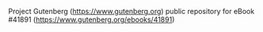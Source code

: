 Project Gutenberg (https://www.gutenberg.org) public repository for eBook #41891 (https://www.gutenberg.org/ebooks/41891)
